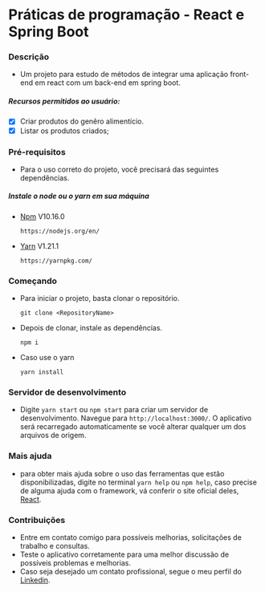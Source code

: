 # Práticas de programação - React e Spring Boot

### Descrição

*   Um projeto para estudo de métodos de integrar uma aplicação front-end em react com um back-end em spring boot.

##### Recursos permitidos ao usuário:

- [x] Criar produtos do genêro alimentício.
- [x] Listar os produtos criados;

### Pré-requisitos

* Para o uso correto do projeto, você precisará das seguintes dependências.

##### Instale o node ou o yarn em sua máquina
* [Npm](https://nodejs.org/en/) V10.16.0
    ```
    https://nodejs.org/en/
    ```
* [Yarn](https://yarnpkg.com/) V1.21.1
    ```
    https://yarnpkg.com/
    ```

### Começando

* Para iniciar o projeto, basta clonar o repositório.

    ``` 
    git clone <RepositoryName>
    ```

* Depois de clonar, instale as dependências.

    ```
    npm i
    ```
* Caso use o yarn

    ```
    yarn install
    ```

### Servidor de desenvolvimento

* Digite `yarn start` ou `npm start` para criar um servidor de desenvolvimento. Navegue para `http://localhost:3000/`. O aplicativo será recarregado automaticamente se você alterar qualquer um dos arquivos de origem.

### Mais ajuda

* para obter mais ajuda sobre o uso das ferramentas que estão disponibilizadas, digite no terminal `yarn help` ou `npm help`, caso precise de alguma ajuda com o framework, vá conferir o site oficial deles, [React](https://pt-br.reactjs.org/).

### Contribuições

* Entre em contato comigo para possíveis melhorias, solicitações de trabalho e consultas.
* Teste o aplicativo corretamente para uma melhor discussão de possíveis problemas e melhorias.
* Caso seja desejado um contato profissional, segue o meu perfil do [Linkedin](https://www.linkedin.com/in/jonathan-lima-0a7852197/).

